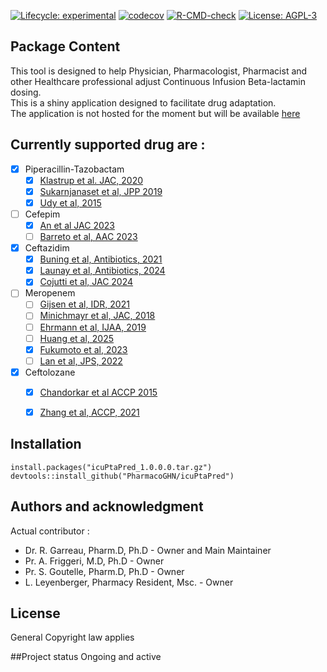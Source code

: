 <!-- badges: start -->
[![Lifecycle: experimental](https://img.shields.io/badge/lifecycle-experimental-orange.svg)](https://lifecycle.r-lib.org/articles/stages.html#experimental)
[![codecov](https://codecov.io/gh/PharmacoGHN/icuPtaPred/graph/badge.svg?token=KU5a47P0ek)](https://codecov.io/gh/PharmacoGHN/icuPtaPred)
[![R-CMD-check](https://github.com/PharmacoGHN/icuPtaPred/actions/workflows/R-CMD-check.yaml/badge.svg)](https://github.com/PharmacoGHN/icuPtaPred/actions/workflows/R-CMD-check.yaml)
[![License: AGPL-3](https://img.shields.io/badge/license-AGPL--3-blue.svg)](https://cran.r-project.org/web/licenses/AGPL-3)
<!-- badges: end -->
## Package Content  

This tool is designed to help Physician, Pharmacologist, Pharmacist and other Healthcare professional adjust Continuous Infusion Beta-lactamin dosing.  
This is a shiny application designed to facilitate drug adaptation.  
The application is not hosted for the moment but will be available [here]()  


## Currently supported drug are :

- [x] Piperacillin-Tazobactam
  - [x] [Klastrup et al. JAC, 2020](https://journals.asm.org/doi/10.1128/aac.02556-19)
  - [x] [Sukarnjanaset et al, JPP 2019](https://pubmed.ncbi.nlm.nih.gov/30963365/ )
  - [x] [Udy et al, 2015](https://pubmed.ncbi.nlm.nih.gov/25632974/ ) 
- [ ] Cefepim
  - [x] [An et al JAC 2023](https://pubmed.ncbi.nlm.nih.gov/37071586/)
  - [ ] [Barreto et al, AAC 2023](https://pubmed.ncbi.nlm.nih.gov/37882514/)
- [x] Ceftazidim
  - [x] [Buning et al, Antibiotics, 2021](https://www.mdpi.com/2079-6382/10/6/612)
  - [x] [Launay et al, Antibiotics, 2024](https://www.mdpi.com/2079-6382/13/8/756)
  - [x] [Cojutti et al, JAC 2024](https://pubmed.ncbi.nlm.nih.gov/39159014/)
- [ ] Meropenem
   - [ ] [Gijsen et al, IDR, 2021](https://pmc.ncbi.nlm.nih.gov/articles/PMC8754504/)
   - [ ] [Minichmayr et al, JAC, 2018](https://pubmed.ncbi.nlm.nih.gov/29425283/)
   - [ ] [Ehrmann et al, IJAA, 2019](https://pmc.ncbi.nlm.nih.gov/articles/PMC9951903/)
   - [ ] [Huang et al, 2025]()
   - [x] [Fukumoto et al, 2023](https://pubmed.ncbi.nlm.nih.gov/36253888/)
   - [ ] [Lan et al, JPS, 2022](https://pubmed.ncbi.nlm.nih.gov/35090867/)
- [x] Ceftolozane
  - [x] [Chandorkar et al ACCP 2015](https://pubmed.ncbi.nlm.nih.gov/25196976/)
  - [x] [Zhang et al, ACCP, 2021](https://ccforum.biomedcentral.com/articles/10.1186/s13054-021-03773-5)



## Installation

```
install.packages("icuPtaPred_1.0.0.0.tar.gz")  
devtools::install_github("PharmacoGHN/icuPtaPred")
```

## Authors and acknowledgment
Actual contributor :

   - Dr. R. Garreau, Pharm.D, Ph.D - Owner and Main Maintainer  
   - Pr. A. Friggeri, M.D, Ph.D - Owner  
   - Pr. S. Goutelle, Pharm.D, Ph.D - Owner  
   - L. Leyenberger, Pharmacy Resident, Msc. - Owner

## License
General Copyright law applies

##Project status
Ongoing and active
